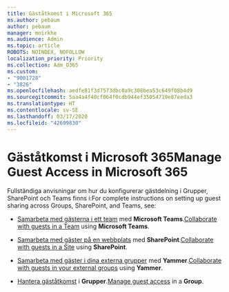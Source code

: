 ```yaml
---
title: Gäståtkomst i Microsoft 365
ms.author: pebaum
author: pebaum
manager: mnirkhe
ms.audience: Admin
ms.topic: article
ROBOTS: NOINDEX, NOFOLLOW
localization_priority: Priority
ms.collection: Adm_O365
ms.custom:
- "9001728"
- "3826"
ms.openlocfilehash: aedfe81f3d7573dbc0a9c308bea53c649f08b4d9
ms.sourcegitcommit: 5aa4a4f40cf064f0cdb944ef35054719e87eeda3
ms.translationtype: HT
ms.contentlocale: sv-SE
ms.lasthandoff: 03/17/2020
ms.locfileid: "42699830"
---
```

# <a name="manage-guest-access-in-microsoft-365"></a><span data-ttu-id="0e3d2-102">Gäståtkomst i Microsoft 365</span><span class="sxs-lookup"><span data-stu-id="0e3d2-102">Manage Guest Access in Microsoft 365</span></span>

<span data-ttu-id="0e3d2-103">Fullständiga anvisningar om hur du konfigurerar gästdelning i Grupper, SharePoint och Teams finns i:</span><span class="sxs-lookup"><span data-stu-id="0e3d2-103">For complete instructions on setting up guest sharing across Groups, SharePoint, and Teams, see:</span></span> 

- <span data-ttu-id="0e3d2-104">[Samarbeta med gästerna i ett team](https://docs.microsoft.com/microsoft-365/solutions/collaborate-as-team?view=o365-worldwide) med **Microsoft Teams**.</span><span class="sxs-lookup"><span data-stu-id="0e3d2-104">[Collaborate with guests in a Team](https://docs.microsoft.com/microsoft-365/solutions/collaborate-as-team?view=o365-worldwide) using **Microsoft Teams**.</span></span> 

- <span data-ttu-id="0e3d2-105">[Samarbeta med gäster på en webbplats](https://docs.microsoft.com/microsoft-365/solutions/collaborate-in-site?view=o365-worldwide) med **SharePoint**.</span><span class="sxs-lookup"><span data-stu-id="0e3d2-105">[Collaborate with guests in a Site](https://docs.microsoft.com/microsoft-365/solutions/collaborate-in-site?view=o365-worldwide) using **SharePoint**.</span></span> 

- <span data-ttu-id="0e3d2-106">[Samarbeta med gäster i dina externa grupper](https://docs.microsoft.com/yammer/work-with-external-users/create-and-manage-external-groups?redirectSourcePath=%252farticle%252f9ccd15ce-0efc-4dc1-81bc-4a424ab6f92a.aspx) med **Yammer**.</span><span class="sxs-lookup"><span data-stu-id="0e3d2-106">[Collaborate with guests in your external groups](https://docs.microsoft.com/yammer/work-with-external-users/create-and-manage-external-groups?redirectSourcePath=%252farticle%252f9ccd15ce-0efc-4dc1-81bc-4a424ab6f92a.aspx) using **Yammer**.</span></span> 

- <span data-ttu-id="0e3d2-107">[Hantera gäståtkomst](https://docs.microsoft.com/microsoft-365/admin/create-groups/manage-guest-access-in-groups?view=o365-worldwide) i **Grupper**.</span><span class="sxs-lookup"><span data-stu-id="0e3d2-107">[Manage guest access](https://docs.microsoft.com/microsoft-365/admin/create-groups/manage-guest-access-in-groups?view=o365-worldwide) in a **Group**.</span></span>
